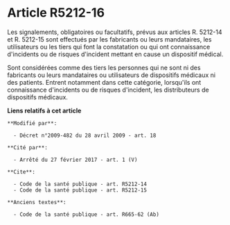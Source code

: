 # Article R5212-16

Les signalements, obligatoires ou facultatifs, prévus aux articles R. 5212-14 et R. 5212-15 sont effectués par les fabricants
ou leurs mandataires, les utilisateurs ou les tiers qui font la constatation ou qui ont connaissance d'incidents ou de
risques d'incident mettant en cause un dispositif médical. 

Sont considérées comme des tiers les personnes qui ne sont ni des fabricants ou leurs mandataires ou utilisateurs de
dispositifs médicaux ni des patients. Entrent notamment dans cette catégorie, lorsqu'ils ont connaissance d'incidents ou de
risques d'incident, les distributeurs de dispositifs médicaux.

**Liens relatifs à cet article**

	**Modifié par**:

	  - Décret n°2009-482 du 28 avril 2009 - art. 18

	**Cité par**:

	  - Arrêté du 27 février 2017 - art. 1 (V)

	**Cite**:

	  - Code de la santé publique - art. R5212-14
	  - Code de la santé publique - art. R5212-15

	**Anciens textes**:

	  - Code de la santé publique - art. R665-62 (Ab)
